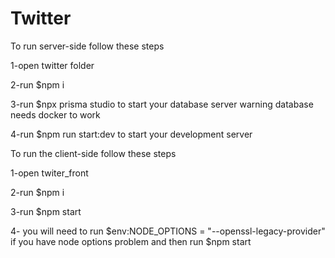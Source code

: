 # Twitter
To run  server-side follow these steps 

1-open twitter folder

2-run $npm i

3-run $npx prisma studio to start your database server warning database needs docker to work

4-run $npm run start:dev to start your development server

To run the client-side follow these steps

1-open twiter_front

2-run $npm i

3-run $npm start 

4- you will need to run $env:NODE_OPTIONS = "--openssl-legacy-provider"  if you have node options problem and then run $npm start

